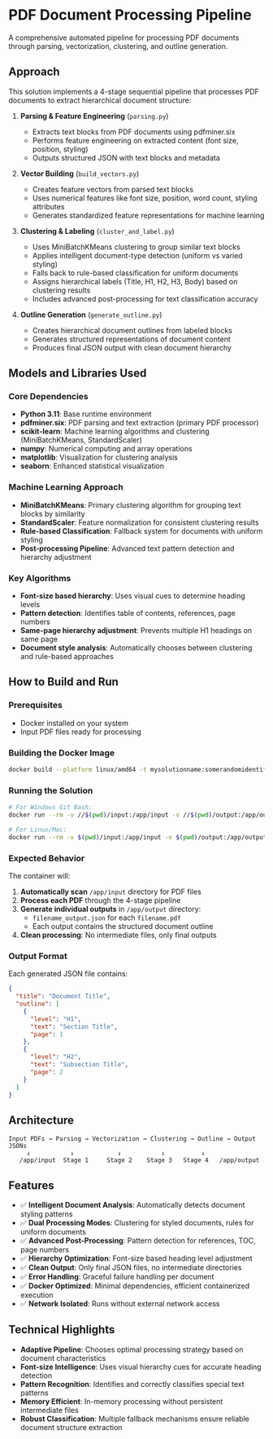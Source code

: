 # PDF Document Processing Pipeline

A comprehensive automated pipeline for processing PDF documents through parsing, vectorization, clustering, and outline generation.

## Approach

This solution implements a 4-stage sequential pipeline that processes PDF documents to extract hierarchical document structure:

1. **Parsing & Feature Engineering** (`parsing.py`)

   - Extracts text blocks from PDF documents using pdfminer.six
   - Performs feature engineering on extracted content (font size, position, styling)
   - Outputs structured JSON with text blocks and metadata

2. **Vector Building** (`build_vectors.py`)

   - Creates feature vectors from parsed text blocks
   - Uses numerical features like font size, position, word count, styling attributes
   - Generates standardized feature representations for machine learning

3. **Clustering & Labeling** (`cluster_and_label.py`)

   - Uses MiniBatchKMeans clustering to group similar text blocks
   - Applies intelligent document-type detection (uniform vs varied styling)
   - Falls back to rule-based classification for uniform documents
   - Assigns hierarchical labels (Title, H1, H2, H3, Body) based on clustering results
   - Includes advanced post-processing for text classification accuracy

4. **Outline Generation** (`generate_outline.py`)
   - Creates hierarchical document outlines from labeled blocks
   - Generates structured representations of document content
   - Produces final JSON output with clean document hierarchy

## Models and Libraries Used

### Core Dependencies

- **Python 3.11**: Base runtime environment
- **pdfminer.six**: PDF parsing and text extraction (primary PDF processor)
- **scikit-learn**: Machine learning algorithms and clustering (MiniBatchKMeans, StandardScaler)
- **numpy**: Numerical computing and array operations
- **matplotlib**: Visualization for clustering analysis
- **seaborn**: Enhanced statistical visualization

### Machine Learning Approach

- **MiniBatchKMeans**: Primary clustering algorithm for grouping text blocks by similarity
- **StandardScaler**: Feature normalization for consistent clustering results
- **Rule-based Classification**: Fallback system for documents with uniform styling
- **Post-processing Pipeline**: Advanced text pattern detection and hierarchy adjustment

### Key Algorithms

- **Font-size based hierarchy**: Uses visual cues to determine heading levels
- **Pattern detection**: Identifies table of contents, references, page numbers
- **Same-page hierarchy adjustment**: Prevents multiple H1 headings on same page
- **Document style analysis**: Automatically chooses between clustering and rule-based approaches

## How to Build and Run

### Prerequisites

- Docker installed on your system
- Input PDF files ready for processing

### Building the Docker Image

```bash
docker build --platform linux/amd64 -t mysolutionname:somerandomidentifier .
```

### Running the Solution

```bash
# For Windows Git Bash:
docker run --rm -v //$(pwd)/input:/app/input -v //$(pwd)/output:/app/output --network none mysolutionname:somerandomidentifier

# For Linux/Mac:
docker run --rm -v $(pwd)/input:/app/input -v $(pwd)/output:/app/output --network none mysolutionname:somerandomidentifier
```

### Expected Behavior

The container will:

1. **Automatically scan** `/app/input` directory for PDF files
2. **Process each PDF** through the 4-stage pipeline
3. **Generate individual outputs** in `/app/output` directory:
   - `filename_output.json` for each `filename.pdf`
   - Each output contains the structured document outline
4. **Clean processing**: No intermediate files, only final outputs

### Output Format

Each generated JSON file contains:

```json
{
  "title": "Document Title",
  "outline": [
    {
      "level": "H1",
      "text": "Section Title",
      "page": 1
    },
    {
      "level": "H2",
      "text": "Subsection Title",
      "page": 2
    }
  ]
}
```

## Architecture

```
Input PDFs → Parsing → Vectorization → Clustering → Outline → Output JSONs
     ↓           ↓            ↓           ↓          ↓
   /app/input  Stage 1     Stage 2    Stage 3   Stage 4   /app/output
```

## Features

- ✅ **Intelligent Document Analysis**: Automatically detects document styling patterns
- ✅ **Dual Processing Modes**: Clustering for styled documents, rules for uniform documents
- ✅ **Advanced Post-Processing**: Pattern detection for references, TOC, page numbers
- ✅ **Hierarchy Optimization**: Font-size based heading level adjustment
- ✅ **Clean Output**: Only final JSON files, no intermediate directories
- ✅ **Error Handling**: Graceful failure handling per document
- ✅ **Docker Optimized**: Minimal dependencies, efficient containerized execution
- ✅ **Network Isolated**: Runs without external network access

## Technical Highlights

- **Adaptive Pipeline**: Chooses optimal processing strategy based on document characteristics
- **Font-size Intelligence**: Uses visual hierarchy cues for accurate heading detection
- **Pattern Recognition**: Identifies and correctly classifies special text patterns
- **Memory Efficient**: In-memory processing without persistent intermediate files
- **Robust Classification**: Multiple fallback mechanisms ensure reliable document structure extraction
